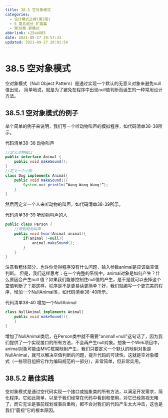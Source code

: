 ```yaml
---
title: 38.5 空对象模式
categories: 
  - 设计模式之禅(第2版)
  - 5 第五部分 扩展篇
  - 第38章 新模式
abbrlink: c25ab885
date: 2021-09-27 19:57:33
updated: 2021-09-27 20:01:54
---
```

# 38.5 空对象模式
空对象模式（Null Object Pattern）是通过实现一个默认的无意义对象来避免null值出现， 简单地说，就是为了避免在程序中出现null值判断而诞生的一种常用设计方法。

## 38.5.1 空对象模式的例子
举个简单的例子来说明，我们写一个听动物叫声的模拟程序，如代码清单38-38所示。

代码清单38-38 动物叫声
```java
//定义动物接口
public interface Animal {
    public void makeSound();
}
//定义一个小狗
class Dog implements Animal{
    public void makeSound(){
        System.out.println(“Wang Wang Wang!”);
    }
}
```
然后再定义一个人来听动物的叫声，如代码清单38-39所示。

代码清单38-39 听动物叫声的人
```java
public class Person {
    //听到动物叫声
    public void hear(Animal animal){
        if(animal !=null){
            animal.makeSound();
        }
    }
}
```
注意看粗体部分，也许你觉得程序没有什么问题，输入参数animal是应该做空值判断。 但是，我们这样思考：在一个完整的系统中，animal对象是如何产生？什么原因会产生null 值？如果我们能够控制住null值的产生，是不是就可以去掉这个空值判断了？那这样，程序是不是更易读更简单？好，我们就编写一个更完美的程序，增加一个NullAnimal类，如代码清单38-40所示。

代码清单38-40 增加一个NullAnimal
```java
class NullAnimal implements Animal{
    public void makeSound(){
    }
}
```
增加了NullAnimal类后，在Person类中就不需要"animal!=null"这句话了，因为我们提供了一个实现接口的所有方法，不会再产生null对象。想象一个Web项目中，animal对象可能由MVC框架映射产生，我们只要定义一个默认的映射对象是NullAnimal，就可以解决空值判断的问题，提升代码的可读性。这就是空对象模式（一些项目组把它作为编码规范的一部分），非常简单，但非常实用。

## 38.5.2 最佳实践
空对象模式是通过空代码实现一个接口或抽象类的所有方法，以满足开发需求，简化程序。它如此简单，以至于我们经常在代码中看到和使用，对它已经熟视无睹了，而它无论是事前规划或事后重构，都不会对我们的代码产生太大冲击，这也是我们“藐视”它的根本原因。
